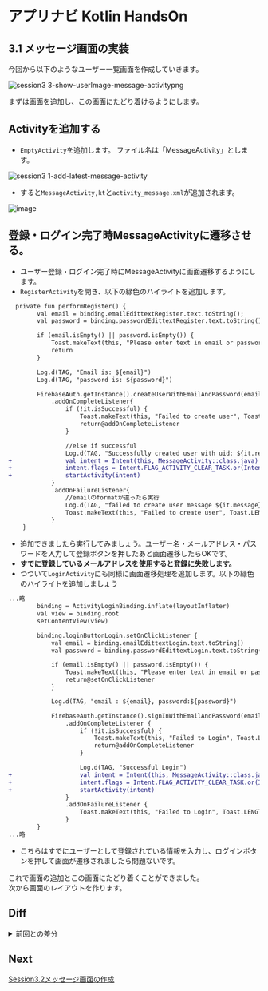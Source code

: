 # アプリナビ Kotlin HandsOn

## 3.1 メッセージ画面の実装

今回から以下のようなユーザー一覧画面を作成していきます。<br>

![session3 3-show-userImage-message-activitypng](https://user-images.githubusercontent.com/57338033/157044187-ba992d06-872c-4878-b1e8-3e2e23feb013.png)

まずは画面を追加し、この画面にたどり着けるようにします。

## Activityを追加する

- `EmptyActivity`を追加します。 ファイル名は「MessageActivity」とします。

![session3 1-add-latest-message-activity](https://user-images.githubusercontent.com/57338033/156921369-cd81892e-f23c-4ad6-a7c9-d84e97e5819f.png)

- すると`MessageActivity,kt`と`activity_message.xml`が追加されます。

![image](https://user-images.githubusercontent.com/57338033/156922811-af8d27da-245d-4b34-aa36-643e9da40b28.png)

## 登録・ログイン完了時MessageActivityに遷移させる。

- ユーザー登録・ログイン完了時にMessageActivityに画面遷移するようにします。
- `RegisterActivity`を開き、以下の緑色のハイライトを追加します。

```diff
  private fun performRegister() {
        val email = binding.emailEdittextRegister.text.toString();
        val password = binding.passwordEdittextRegister.text.toString();

        if (email.isEmpty() || password.isEmpty()) {
            Toast.makeText(this, "Please enter text in email or password", Toast.LENGTH_SHORT).show()
            return
        }

        Log.d(TAG, "Email is: ${email}")
        Log.d(TAG, "password is: ${password}")

        FirebaseAuth.getInstance().createUserWithEmailAndPassword(email, password)
            .addOnCompleteListener{
                if (!it.isSuccessful) {
                    Toast.makeText(this, "Failed to create user", Toast.LENGTH_SHORT).show()
                    return@addOnCompleteListener
                }

                //else if successful
                Log.d(TAG, "Successfully created user with uid: ${it.result.user?.uid}")
+               val intent = Intent(this, MessageActivity::class.java)
+               intent.flags = Intent.FLAG_ACTIVITY_CLEAR_TASK.or(Intent.FLAG_ACTIVITY_NEW_TASK)
+               startActivity(intent)
            }
            .addOnFailureListener{
                //emailのformatが違ったら実行
                Log.d(TAG, "failed to create user message ${it.message}")
                Toast.makeText(this, "Failed to create user", Toast.LENGTH_SHORT).show()
            }
    }
```

- 追加できましたら実行してみましょう。ユーザー名・メールアドレス・パスワードを入力して登録ボタンを押したあと画面遷移したらOKです。
- **すでに登録しているメールアドレスを使用すると登録に失敗します。** 
- つづいて`LoginActivity`にも同様に画面遷移処理を追加します。以下の緑色のハイライトを追加しましょう

```diff
...略
        binding = ActivityLoginBinding.inflate(layoutInflater)
        val view = binding.root
        setContentView(view)

        binding.loginButtonLogin.setOnClickListener {
            val email = binding.emailEdittextLogin.text.toString()
            val password = binding.passwordEdittextLogin.text.toString()

            if (email.isEmpty() || password.isEmpty()) {
                Toast.makeText(this, "Please enter text in email or password", Toast.LENGTH_SHORT).show()
                return@setOnClickListener
            }

            Log.d(TAG, "email : ${email}, password:${password}")

            FirebaseAuth.getInstance().signInWithEmailAndPassword(email, password)
                .addOnCompleteListener {
                    if (!it.isSuccessful) {
                        Toast.makeText(this, "Failed to Login", Toast.LENGTH_SHORT).show()
                        return@addOnCompleteListener
                    }

                    Log.d(TAG, "Successful Login")
+                   val intent = Intent(this, MessageActivity::class.java)
+                   intent.flags = Intent.FLAG_ACTIVITY_CLEAR_TASK.or(Intent.FLAG_ACTIVITY_NEW_TASK)
+                   startActivity(intent)
                }
                .addOnFailureListener {
                    Toast.makeText(this, "Failed to Login", Toast.LENGTH_SHORT).show()
                }
        }
...略
```

- こちらはすでにユーザーとして登録されている情報を入力し、ログインボタンを押して画面が遷移されましたら問題ないです。

これで画面の追加とこの画面にたどり着くことができました。<br>
次から画面のレイアウトを作ります。

## Diff

<details>
<summary>前回との差分</summary>
  
・[diff](https://github.com/syota-kawaguchi/AppNavi_Kotlin_ChatApp_HandsOn/commit/764d5af007b12d588784db6e995a4664431b7920)
  
</details>

## Next
[Session3.2メッセージ画面の作成](https://github.com/syota-kawaguchi/AppNavi_Kotlin_ChatApp_HandsOn/blob/session3.2/README.md)
